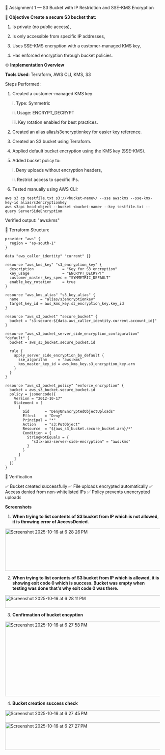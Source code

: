 🧩 Assignment 1 — S3 Bucket with IP Restriction and SSE-KMS Encryption

🧠 **Objective**
**Create a secure S3 bucket that:**

  1. Is private (no public access),
  
  2. Is only accessible from specific IP addresses,
  
  3. Uses SSE-KMS encryption with a customer-managed KMS key,
  
  4. Has enforced encryption through bucket policies.

⚙️ **Implementation Overview**

**Tools Used**: Terraform, AWS CLI, KMS, S3

Steps Performed:

  1. Created a customer-managed KMS key
  
     i. Type: Symmetric
      
     ii. Usage: ENCRYPT_DECRYPT
      
     iii. Key rotation enabled for best practices.
  
  2. Created an alias alias/s3encryptionkey for easier key reference.
  
  3. Created an S3 bucket using Terraform.
  
  4. Applied default bucket encryption using the KMS key (SSE-KMS).
  
  5. Added bucket policy to:
  
      i. Deny uploads without encryption headers,
      
      ii. Restrict access to specific IPs.
  
  6. Tested manually using AWS CLI:
```
aws s3 cp testfile.txt s3://<bucket-name>/ --sse aws:kms --sse-kms-key-id alias/s3encryptionkey
aws s3api head-object --bucket <bucket-name> --key testfile.txt --query ServerSideEncryption
```

Verified output: "aws:kms"

🧱 Terraform Structure
```
provider "aws" {
  region = "ap-south-1"
}

data "aws_caller_identity" "current" {}

resource "aws_kms_key" "s3_encryption_key" {
  description             = "Key for S3 encryption"
  key_usage               = "ENCRYPT_DECRYPT"
  customer_master_key_spec = "SYMMETRIC_DEFAULT"
  enable_key_rotation     = true
}

resource "aws_kms_alias" "s3_key_alias" {
  name          = "alias/s3encryptionkey"
  target_key_id = aws_kms_key.s3_encryption_key.key_id
}

resource "aws_s3_bucket" "secure_bucket" {
  bucket = "s3-secure-${data.aws_caller_identity.current.account_id}"
}

resource "aws_s3_bucket_server_side_encryption_configuration" "default" {
  bucket = aws_s3_bucket.secure_bucket.id

  rule {
    apply_server_side_encryption_by_default {
      sse_algorithm     = "aws:kms"
      kms_master_key_id = aws_kms_key.s3_encryption_key.arn
    }
  }
}

resource "aws_s3_bucket_policy" "enforce_encryption" {
  bucket = aws_s3_bucket.secure_bucket.id
  policy = jsonencode({
    Version = "2012-10-17"
    Statement = [
      {
        Sid       = "DenyUnEncryptedObjectUploads"
        Effect    = "Deny"
        Principal = "*"
        Action    = "s3:PutObject"
        Resource  = "${aws_s3_bucket.secure_bucket.arn}/*"
        Condition = {
          StringNotEquals = {
            "s3:x-amz-server-side-encryption" = "aws:kms"
          }
        }
      }
    ]
  })
}

```

🧩 Verification

✅ Bucket created successfully
✅ File uploads encrypted automatically
✅ Access denied from non-whitelisted IPs
✅ Policy prevents unencrypted uploads

**Screenshots**

1. **When trying to list contents of S3 bucket from IP which is not allowed, it is throwing error of AccessDenied.**
<img width="1700" height="137" alt="Screenshot 2025-10-16 at 6 28 26 PM" src="https://github.com/user-attachments/assets/51ce42d7-b8bc-4fae-ac64-bc8ba993c34b" />

2. **When trying to list contents of S3 bucket from IP which is allowed, it is showing exit code 0 which is success. Bucket was empty when testing was done that's why exit code 0 was there.**
<img width="876" height="41" alt="Screenshot 2025-10-16 at 6 28 11 PM" src="https://github.com/user-attachments/assets/f8cb72c9-518a-44bd-8814-ee673d8f8ad5" />

3. **Confirmation of bucket encyption**
<img width="1047" height="242" alt="Screenshot 2025-10-16 at 6 27 58 PM" src="https://github.com/user-attachments/assets/51057c43-0c23-4a82-b9a7-556a3925e32d" />

4. **Bucket creation success check**

<img width="1002" height="41" alt="Screenshot 2025-10-16 at 6 27 45 PM" src="https://github.com/user-attachments/assets/ad9fff07-ad57-4fe4-b38e-dd4b949f1452" />
<img width="930" height="88" alt="Screenshot 2025-10-16 at 6 27 27 PM" src="https://github.com/user-attachments/assets/b1e42bb5-78b5-4573-8f06-13f38b402f25" />
